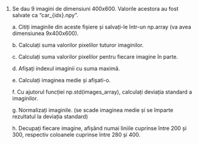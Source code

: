 1. Se dau 9 imagini de dimensiuni 400x600. Valorile acestora au fost
   salvate ca “car_{idx}.npy”.
 
   a. Citiți imaginile din aceste fișiere și salvați-le într-un np.array (va avea
      dimensiunea 9x400x600).
      
   b. Calculați suma valorilor pixelilor tuturor imaginilor.
   
   c. Calculați suma valorilor pixelilor pentru fiecare imagine în parte.
   
   d. Afișați indexul imaginii cu suma maximă.
   
   e. Calculați imaginea medie și afișati-o.
   
   f. Cu ajutorul funcției np.std(images_array), calculați deviația standard a
      imaginilor.
      
   g. Normalizați imaginile. (se scade imaginea medie și se împarte rezultatul la
      deviația standard)
      
   h. Decupați fiecare imagine, afișând numai liniile cuprinse între 200 și 300,
      respectiv coloanele cuprinse între 280 și 400.
